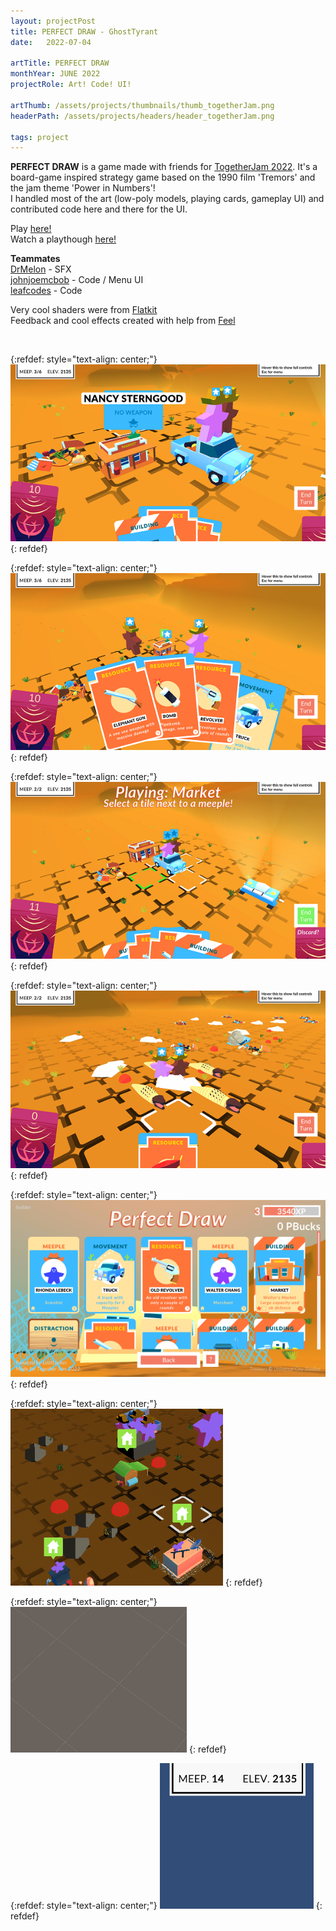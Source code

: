 ```yaml
---
layout: projectPost
title: PERFECT DRAW - GhostTyrant
date:   2022-07-04

artTitle: PERFECT DRAW
monthYear: JUNE 2022
projectRole: Art! Code! UI!

artThumb: /assets/projects/thumbnails/thumb_togetherJam.png
headerPath: /assets/projects/headers/header_togetherJam.png

tags: project
---
```


<b>PERFECT DRAW</b> is a game made with friends for [TogetherJam 2022](https://gamejolt.com/games/perfect_draw/730210). It's a board-game inspired strategy game based on the 1990 film 'Tremors' and the jam theme 'Power in Numbers'!
<br>I handled most of the art (low-poly models, playing cards, gameplay UI) and contributed code here and there for the UI.

Play [here!](https://gamejolt.com/games/perfect_draw/730210)
<br>Watch a playthough [here!](https://www.youtube.com/watch?v=sSZ3nxEE5M0)

<b>Teammates</b>
<br>[DrMelon](https://twitter.com/DrMelon) - SFX
<br>[johnjoemcbob](https://twitter.com/johnjoemcbob) - Code / Menu UI
<br>[leafcodes](https://twitter.com/leafcodes) - Code

Very cool shaders were from [Flatkit](https://assetstore.unity.com/packages/vfx/shaders/flat-kit-toon-shading-and-water-143368)
<br>Feedback and cool effects created with help from [Feel](https://assetstore.unity.com/packages/tools/particles-effects/feel-183370)

<br>

{:refdef: style="text-align: center;"}
![one](/assets/projects/togetherJam_3.png)
{: refdef}

{:refdef: style="text-align: center;"}
![two](/assets/projects/togetherJam_4.png)
{: refdef}

{:refdef: style="text-align: center;"}
![three](/assets/projects/togetherJam_5.png)
{: refdef}

{:refdef: style="text-align: center;"}
![four](/assets/projects/togetherJam_6.png)
{: refdef}

{:refdef: style="text-align: center;"}
![four](/assets/projects/togetherJam_7.png)
{: refdef}

{:refdef: style="text-align: center;"}
![seven](/assets/projects/togetherJam_2.gif)
{: refdef}

{:refdef: style="text-align: center;"}
![five](/assets/projects/togetherJam_0.gif)
{: refdef}

{:refdef: style="text-align: center;"}
![six](/assets/projects/togetherJam_1.gif)
{: refdef}

